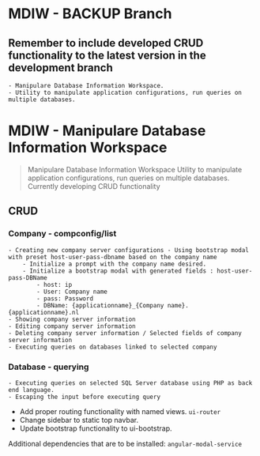 # MDIW - BACKUP Branch
## Remember to include developed CRUD functionality to the latest version in the development branch

	- Manipulare Database Information Workspace.
	- Utility to manipulate application configurations, run queries on multiple databases.

# MDIW - Manipulare Database Information Workspace
>Manipulare Database Information Workspace
>Utility to manipulate application configurations, run queries on multiple databases.
>Currently developing CRUD functionality


## CRUD

### Company - compconfig/list
	- Creating new company server configurations - Using bootstrap modal with preset host-user-pass-dbname based on the company name
        - Initialize a prompt with the company name desired.
        - Initialize a bootstrap modal with generated fields : host-user-pass-DBName
            - host: ip
            - User: Company name
            - pass: Password
            - DBName: {applicationname}_{Company name}.{applicationname}.nl
	- Showing company server information
	- Editing company server information
	- Deleting company server information / Selected fields of company server information
	- Executing queries on databases linked to selected company

### Database - querying
	- Executing queries on selected SQL Server database using PHP as back end language.
	- Escaping the input before executing query

- Add proper routing functionality with named views. ```ui-router```
- Change sidebar to static top navbar.
- Update bootstrap functionality to ui-bootstrap.

Additional dependencies that are to be installed:
``` angular-modal-service ```
